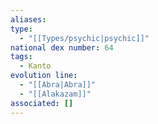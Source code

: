 ```yaml
---
aliases: 
type:
  - "[[Types/psychic|psychic]]"
national dex number: 64
tags:
  - Kanto
evolution line:
  - "[[Abra|Abra]]"
  - "[[Alakazam]]"
associated: []
---
```


